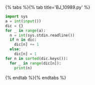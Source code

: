 {% tabs %}{% tab title='BJ_10989.py' %}

```py
import sys
a = int(input())
dic = {}
for _ in range(a):
  n = int(sys.stdin.readline())
  if n in dic:
    dic[n] += 1
  else:
    dic[n] = 1
for n in sorted(dic.keys()):
  for _ in range(dic[n]):
    print(n)
```

{% endtab %}{% endtabs %}
